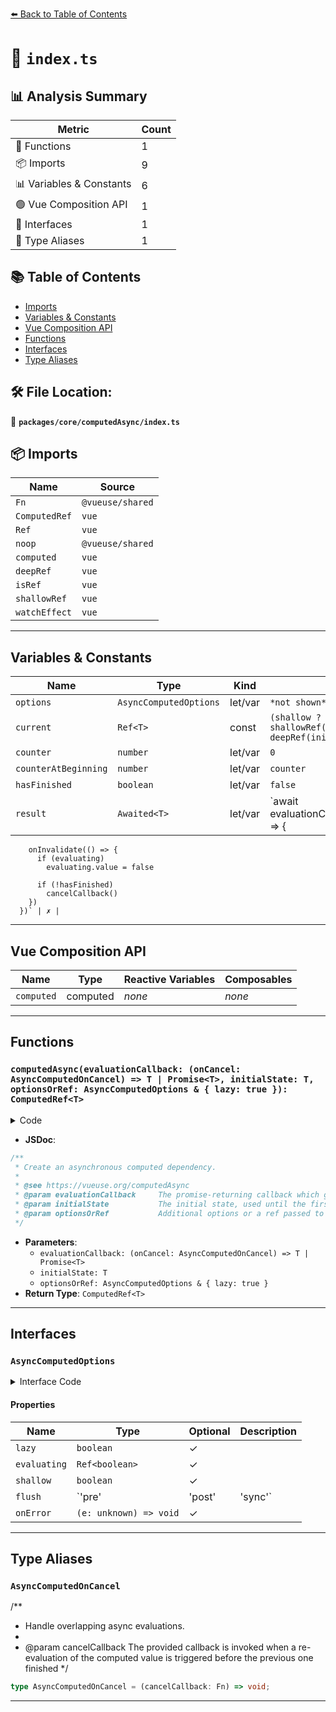 [⬅️ Back to Table of Contents](../../../index.md)

# 📄 `index.ts`

## 📊 Analysis Summary

| Metric | Count |
|--------|-------|
| 🔧 Functions | 1 |
| 📦 Imports | 9 |
| 📊 Variables & Constants | 6 |
| 🟢 Vue Composition API | 1 |
| 📐 Interfaces | 1 |
| 📑 Type Aliases | 1 |

## 📚 Table of Contents

- [Imports](#imports)
- [Variables & Constants](#variables-constants)
- [Vue Composition API](#vue-composition-api)
- [Functions](#functions)
- [Interfaces](#interfaces)
- [Type Aliases](#type-aliases)

## 🛠️ File Location:
📂 **`packages/core/computedAsync/index.ts`**

## 📦 Imports

| Name | Source |
|------|--------|
| `Fn` | `@vueuse/shared` |
| `ComputedRef` | `vue` |
| `Ref` | `vue` |
| `noop` | `@vueuse/shared` |
| `computed` | `vue` |
| `deepRef` | `vue` |
| `isRef` | `vue` |
| `shallowRef` | `vue` |
| `watchEffect` | `vue` |


---

## Variables & Constants

| Name | Type | Kind | Value | Exported |
|------|------|------|-------|----------|
| `options` | `AsyncComputedOptions` | let/var | `*not shown*` | ✗ |
| `current` | `Ref<T>` | const | `(shallow ? shallowRef(initialState) : deepRef(initialState)) as Ref<T>` | ✗ |
| `counter` | `number` | let/var | `0` | ✗ |
| `counterAtBeginning` | `number` | let/var | `counter` | ✗ |
| `hasFinished` | `boolean` | let/var | `false` | ✗ |
| `result` | `Awaited<T>` | let/var | `await evaluationCallback((cancelCallback) => {
        onInvalidate(() => {
          if (evaluating)
            evaluating.value = false

          if (!hasFinished)
            cancelCallback()
        })
      })` | ✗ |


---

## Vue Composition API

| Name | Type | Reactive Variables | Composables |
|------|------|-------------------|-------------|
| `computed` | computed | *none* | *none* |


---

## Functions

### `computedAsync(evaluationCallback: (onCancel: AsyncComputedOnCancel) => T | Promise<T>, initialState: T, optionsOrRef: AsyncComputedOptions & { lazy: true }): ComputedRef<T>`

<details><summary>Code</summary>

```ts
export function computedAsync<T>(
  evaluationCallback: (onCancel: AsyncComputedOnCancel) => T | Promise<T>,
  initialState: T,
  optionsOrRef: AsyncComputedOptions & { lazy: true },
): ComputedRef<T>
```
</details>

- **JSDoc**:
```ts
/**
 * Create an asynchronous computed dependency.
 *
 * @see https://vueuse.org/computedAsync
 * @param evaluationCallback     The promise-returning callback which generates the computed value
 * @param initialState           The initial state, used until the first evaluation finishes
 * @param optionsOrRef           Additional options or a ref passed to receive the updates of the async evaluation
 */
```

- **Parameters**:
  - `evaluationCallback: (onCancel: AsyncComputedOnCancel) => T | Promise<T>`
  - `initialState: T`
  - `optionsOrRef: AsyncComputedOptions & { lazy: true }`
- **Return Type**: `ComputedRef<T>`

---

## Interfaces

### `AsyncComputedOptions`

<details><summary>Interface Code</summary>

```ts
export interface AsyncComputedOptions {
  /**
   * Should value be evaluated lazily
   *
   * @default false
   */
  lazy?: boolean

  /**
   * Ref passed to receive the updated of async evaluation
   */
  evaluating?: Ref<boolean>

  /**
   * Use shallowRef
   *
   * @default true
   */
  shallow?: boolean

  /**
   * The flush option allows for greater control over the timing of a history point, default to `pre`
   *
   * Possible values: `pre`, `post`, `sync`
   *
   * It works in the same way as the flush option in watch and watch effect in vue reactivity
   * @default 'pre'
   */
  flush?: 'pre' | 'post' | 'sync'

  /**
   * Callback when error is caught.
   */
  onError?: (e: unknown) => void
}
```
</details>

#### Properties

| Name | Type | Optional | Description |
|------|------|----------|-------------|
| `lazy` | `boolean` | ✓ |  |
| `evaluating` | `Ref<boolean>` | ✓ |  |
| `shallow` | `boolean` | ✓ |  |
| `flush` | `'pre' | 'post' | 'sync'` | ✓ |  |
| `onError` | `(e: unknown) => void` | ✓ |  |


---

## Type Aliases

### `AsyncComputedOnCancel`

/**
 * Handle overlapping async evaluations.
 *
 * @param cancelCallback The provided callback is invoked when a re-evaluation of the computed value is triggered before the previous one finished
 */

```ts
type AsyncComputedOnCancel = (cancelCallback: Fn) => void;
```


---